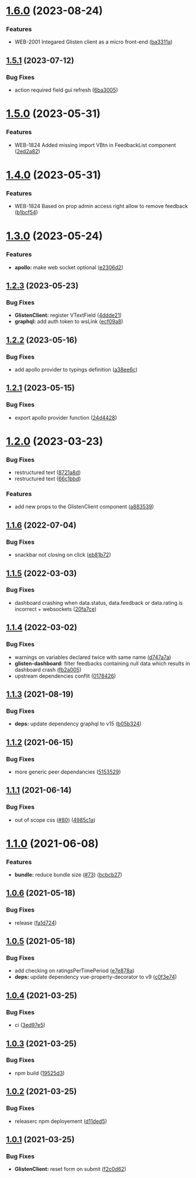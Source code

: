 # [1.6.0](https://github.com/Sanofi-IADC/glisten/compare/v1.5.1...v1.6.0) (2023-08-24)


### Features

* WEB-2001 Integared Glisten client as a micro front-end ([ba3311a](https://github.com/Sanofi-IADC/glisten/commit/ba3311a699f78ae7186ea2e10f67875fa5185470))

## [1.5.1](https://github.com/Sanofi-IADC/glisten/compare/v1.5.0...v1.5.1) (2023-07-12)


### Bug Fixes

* action required field gui refresh ([6ba3005](https://github.com/Sanofi-IADC/glisten/commit/6ba300557f2d76fc33dee43ef014bf7747828949))

# [1.5.0](https://github.com/Sanofi-IADC/glisten/compare/v1.4.0...v1.5.0) (2023-05-31)


### Features

* WEB-1824 Added missing import VBtn in FeedbackList component ([2ed2a82](https://github.com/Sanofi-IADC/glisten/commit/2ed2a82e5a18363d0333ac62eb259b2cec0ce64e))

# [1.4.0](https://github.com/Sanofi-IADC/glisten/compare/v1.3.0...v1.4.0) (2023-05-31)


### Features

* WEB-1824 Based on prop admin access right allow to remove feedback ([b1bcf54](https://github.com/Sanofi-IADC/glisten/commit/b1bcf54a879390c243f738237b73bc701d9be7e1))

# [1.3.0](https://github.com/Sanofi-IADC/glisten/compare/v1.2.3...v1.3.0) (2023-05-24)


### Features

* **apollo:** make web socket optional ([e2306d2](https://github.com/Sanofi-IADC/glisten/commit/e2306d2d44d554515b9a4362305be7426d912eb4))

## [1.2.3](https://github.com/Sanofi-IADC/glisten/compare/v1.2.2...v1.2.3) (2023-05-23)


### Bug Fixes

* **GlistenClient:** register VTextField ([4ddde21](https://github.com/Sanofi-IADC/glisten/commit/4ddde21a9e96e6d0f16619340250da2ffb7bf0ab))
* **graphql:** add auth token to wsLink ([ecf09a8](https://github.com/Sanofi-IADC/glisten/commit/ecf09a8f283d0d3ee3e746efc24f9ce1597ecbcc))

## [1.2.2](https://github.com/Sanofi-IADC/glisten/compare/v1.2.1...v1.2.2) (2023-05-16)


### Bug Fixes

* add apollo provider to typings definition ([a38ee6c](https://github.com/Sanofi-IADC/glisten/commit/a38ee6ce9ecf3f4c7fca47873c5cbe529cd126bc))

## [1.2.1](https://github.com/Sanofi-IADC/glisten/compare/v1.2.0...v1.2.1) (2023-05-15)


### Bug Fixes

* export apollo provider function ([24d4428](https://github.com/Sanofi-IADC/glisten/commit/24d4428a12fe953ccf71912577843485811f0789))

# [1.2.0](https://github.com/Sanofi-IADC/glisten/compare/v1.1.6...v1.2.0) (2023-03-23)


### Bug Fixes

* restructured text ([8721a8d](https://github.com/Sanofi-IADC/glisten/commit/8721a8d7b5eadda818c4d1ee716d83918586219e))
* restructured text ([66c1bbd](https://github.com/Sanofi-IADC/glisten/commit/66c1bbd3fa530cbce4aa2c120bbdbe2d74eca1db))


### Features

* add new props to the GlistenClient component ([a883539](https://github.com/Sanofi-IADC/glisten/commit/a883539adc75a422d3185a938f44825b51507d1f))

## [1.1.6](https://github.com/Sanofi-IADC/glisten/compare/v1.1.5...v1.1.6) (2022-07-04)


### Bug Fixes

* snackbar not closing on click ([eb81b72](https://github.com/Sanofi-IADC/glisten/commit/eb81b72674aefec27c3f7d77d7b6acf7f841e59c))

## [1.1.5](https://github.com/Sanofi-IADC/glisten/compare/v1.1.4...v1.1.5) (2022-03-03)


### Bug Fixes

* dashboard crashing when data.status, data.feedback or data.rating is incorrect + websockets ([20fa7ce](https://github.com/Sanofi-IADC/glisten/commit/20fa7cea81f0f047804c3a89fcc1a89042b354d1))

## [1.1.4](https://github.com/Sanofi-IADC/glisten/compare/v1.1.3...v1.1.4) (2022-03-02)


### Bug Fixes

* warnings on variables declared twice with same name ([d747a7a](https://github.com/Sanofi-IADC/glisten/commit/d747a7a5583427bd833a03c970883753ebfbe345))
* **glisten-dashboard:** filter feedbacks containing null data which results in dashboard crash ([fb2a005](https://github.com/Sanofi-IADC/glisten/commit/fb2a0050155ce96e9ef9c1fc7ff914919a37ebc7))
* upstream dependencies conflit ([0178426](https://github.com/Sanofi-IADC/glisten/commit/01784262b844fca9190905b413493f43f3302db5))

## [1.1.3](https://github.com/Sanofi-IADC/glisten/compare/v1.1.2...v1.1.3) (2021-08-19)


### Bug Fixes

* **deps:** update dependency graphql to v15 ([b05b324](https://github.com/Sanofi-IADC/glisten/commit/b05b3242982da6fb6eb2b5604a45323f8ff757a0))

## [1.1.2](https://github.com/Sanofi-IADC/glisten/compare/v1.1.1...v1.1.2) (2021-06-15)


### Bug Fixes

* more generic peer dependancies ([5153529](https://github.com/Sanofi-IADC/glisten/commit/5153529970b6594a12c932b587cafb63e39e448f))

## [1.1.1](https://github.com/Sanofi-IADC/glisten/compare/v1.1.0...v1.1.1) (2021-06-14)


### Bug Fixes

* out of scope css ([#80](https://github.com/Sanofi-IADC/glisten/issues/80)) ([4985c1a](https://github.com/Sanofi-IADC/glisten/commit/4985c1a2059de241edf71ee6aebf18abe0e41da4))

# [1.1.0](https://github.com/Sanofi-IADC/glisten/compare/v1.0.6...v1.1.0) (2021-06-08)


### Features

* **bundle:** reduce bundle size ([#73](https://github.com/Sanofi-IADC/glisten/issues/73)) ([bcbcb27](https://github.com/Sanofi-IADC/glisten/commit/bcbcb27b198024854ce1bf098df14a09eb1da49a))

## [1.0.6](https://github.com/Sanofi-IADC/glisten/compare/v1.0.5...v1.0.6) (2021-05-18)


### Bug Fixes

* release ([fa1d724](https://github.com/Sanofi-IADC/glisten/commit/fa1d724a5ac65ba992fb43ef0e7c17043ab3dc9a))

## [1.0.5](https://github.com/Sanofi-IADC/glisten/compare/v1.0.4...v1.0.5) (2021-05-18)


### Bug Fixes

* add checking on ratingsPerTimePeriod ([e7e878a](https://github.com/Sanofi-IADC/glisten/commit/e7e878afe9229d04395788d4b173750cd0402302))
* **deps:** update dependency vue-property-decorator to v9 ([c0f3e74](https://github.com/Sanofi-IADC/glisten/commit/c0f3e74da1fbdd79600d2e9d9ae06aaa1f326b94))

## [1.0.4](https://github.com/Sanofi-IADC/glisten/compare/v1.0.3...v1.0.4) (2021-03-25)


### Bug Fixes

* ci ([3ed97e5](https://github.com/Sanofi-IADC/glisten/commit/3ed97e5d0b36e10c4e76426e176acdfdb9659aec))

## [1.0.3](https://github.com/Sanofi-IADC/glisten/compare/v1.0.2...v1.0.3) (2021-03-25)


### Bug Fixes

* npm build ([19525d3](https://github.com/Sanofi-IADC/glisten/commit/19525d3a41f27b6721d4544ace45e305d15e39de))

## [1.0.2](https://github.com/Sanofi-IADC/glisten/compare/v1.0.1...v1.0.2) (2021-03-25)


### Bug Fixes

* releaserc npm deployement ([d11ded5](https://github.com/Sanofi-IADC/glisten/commit/d11ded55a8f1162fb43c51714718bd3c71ff9422))

## [1.0.1](https://github.com/Sanofi-IADC/glisten/compare/v1.0.0...v1.0.1) (2021-03-25)


### Bug Fixes

* **GlistenClient:** reset form on submit ([f2c0d62](https://github.com/Sanofi-IADC/glisten/commit/f2c0d62026fa1ef3c91ac2eb38d4a9954a97d250))
